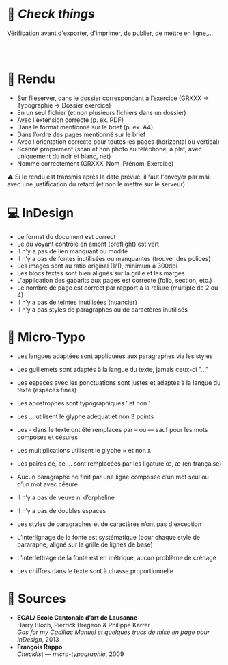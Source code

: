 # 📝 *Check things*
  Vérification avant d'exporter, d'imprimer, de publier, de mettre en ligne,…
### &nbsp;


# 📁 Rendu 

- Sur fileserver, dans le dossier correspondant à l’exercice (GRXXX → Typographie → Dossier exercice)
- En un seul fichier (et non plusieurs fichiers dans un dossier)
- Avec l'extension correcte (p. ex. PDF)
- Dans le format mentionné sur le brief (p. ex. A4)
- Dans l’ordre des pages mentionné sur le brief
- Avec l'orientation correcte pour toutes les pages (horizontal ou vertical)
- Scanné proprement (scan et non photo au téléphone, à plat, avec uniquement du noir et blanc, net)
- Nommé correctement (GRXXX_Nom_Prénom_Exercice)

⚠️  Si le rendu est transmis après la date prévue, il faut l'envoyer par mail avec une justification du retard (et non le mettre sur le serveur)


# 💻 InDesign

- Le format du document est correct
- Le du voyant contrôle en amont (preflight) est vert
- Il n'y a pas de lien manquant ou modifé
- Il n’y a pas de fontes inutilisées ou manquantes (trouver des polices)
- Les images sont au ratio original (1/1), minimum à 300dpi
- Les blocs textes sont bien alignés sur la grille et les marges
- L'application des gabarits aux pages est correcte (folio, section, etc.)
- Le nombre de page est correct par rapport à la reliure (multiple de 2 ou 4)
- Il n’y a pas de teintes inutilisées (nuancier)
- Il n’y a pas styles de paragraphes ou de caractères inutilisés

# 🔎 Micro-Typo

- Les langues adaptées sont appliquées aux paragraphes via les styles
- Les guillemets sont adaptés à la langue du texte, jamais ceux-ci "…"
- Les espaces avec les ponctuations sont justes et adaptés à la langue du texte (espaces fines)  
    
- Les apostrophes sont typographiques ’ et non '
- Les … utilisent le glyphe adéquat et non 3 points
- Les - dans le texte ont été remplacés par – ou — sauf pour les mots composés et césures
- Les multiplications utilisent le glyphe × et non x
- Les paires oe, ae … sont remplacées par les ligature œ, æ (en française)
  
- Aucun paragraphe ne finit par une ligne composée d’un mot seul ou d’un mot avec césure
- Il n’y a pas de veuve ni d’orpheline
- Il n’y a pas de doubles espaces

- Les styles de paragraphes et de caractères n’ont pas d'exception
- L’interlignage de la fonte est systématique (pour chaque style de pararaphe, aligné sur la grille de lignes de base)
- L’interlettrage de la fonte est en métrique, aucun problème de crénage
- Les chiffres dans le texte sont à chasse proportionnelle


<!---
# 💻 Digital

- abc
- abc
- abc
- abc
- abc
- abc

# 🌐 Web

- abc
- abc
- abc
- abc
- abc
- abc
--->

# 📎 Sources

- **ECAL/ Ecole Cantonale d’art de Lausanne**  
  Harry Bloch, Pierrick Brégeon & Philippe Karrer  
  *Gas for my Cadillac Manuel et quelques trucs de mise en page pour InDesign*, 2013
- **François Rappo**  
  *Checklist — micro-typographie*, 2009
